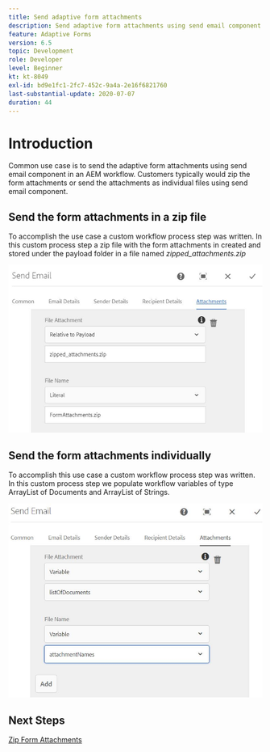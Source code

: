 ```yaml
---
title: Send adaptive form attachments
description: Send adaptive form attachments using send email component
feature: Adaptive Forms
version: 6.5
topic: Development
role: Developer
level: Beginner
kt: kt-8049
exl-id: bd9e1fc1-2fc7-452c-9a4a-2e16f6821760
last-substantial-update: 2020-07-07
duration: 44
---
```

# Introduction



Common use case is to send the adaptive form attachments using send email component in an AEM workflow. 
Customers typically would zip the form attachments or send the attachments as individual files using send email component.

## Send the form attachments in a zip file

To accomplish the use case a custom workflow process step was written. In this custom process step a zip file with the form attachments in created and stored under the payload folder in a file named *zipped_attachments.zip*

![send-form-attachments](assets/send-form-attachments.JPG)

## Send the form attachments individually

To accomplish this use case a custom workflow process step was written. In this custom process step we populate workflow variables of type ArrayList of Documents and ArrayList of Strings.

![send-list-of-documents](assets/send-list-of-documents.JPG)

## Next Steps

[Zip Form Attachments](./custom-process-step.md)
